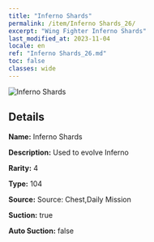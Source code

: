 ```yaml
---
title: "Inferno Shards"
permalink: /item/Inferno Shards_26/
excerpt: "Wing Fighter Inferno Shards"
last_modified_at: 2023-11-04
locale: en
ref: "Inferno Shards_26.md"
toc: false
classes: wide
---
```



 ![Inferno Shards](/images/item/Inferno_Shards_p.png)



## Details

 **Name:** Inferno Shards 

 **Description:** Used to evolve Inferno

 **Rarity:** 4 

 **Type:** 104 

 **Source:** Source: Chest,Daily Mission 

 **Suction:** true 

 **Auto Suction:** false 


